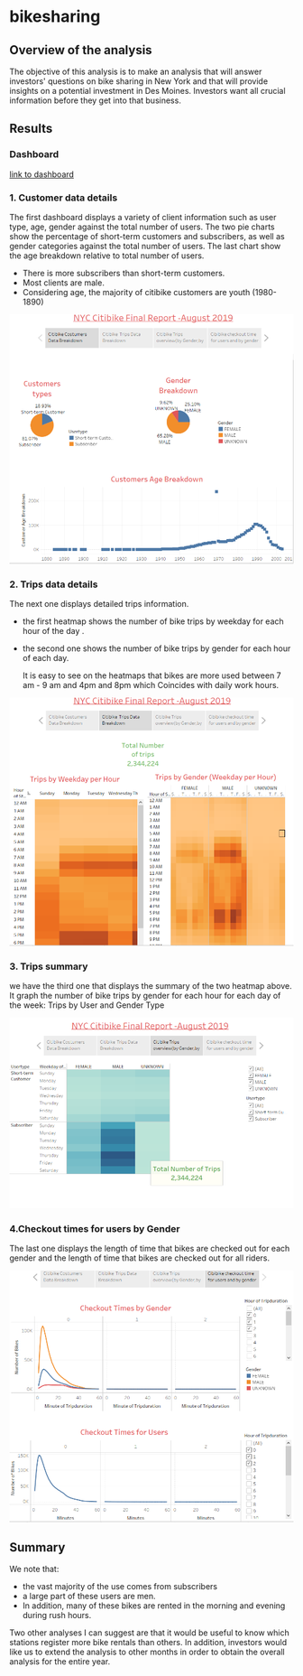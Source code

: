 # bikesharing
## Overview of the analysis
 The objective of this analysis is to make an analysis that will answer investors' questions on bike sharing in New York 
 and that will provide insights on a potential investment in Des Moines. Investors want all crucial information 
 before they get into that business.
 
## Results

### Dashboard
[link to dashboard](https://public.tableau.com/app/profile/sandrine.muhimpundu/viz/Book2_16326230920670/NYCCitibikeFinalReport-August2019?publish=yes)


### 1. Customer data details

The first dashboard displays a variety of client information such as user type, age, gender against the total number of users.
The two pie charts show the percentage of short-term customers and subscribers, as well as gender categories against the 
total number of users. 
The last chart show the age breakdown relative to total number of users.
- There is more subscribers than short-term customers.
- Most clients are male.
- Considering age, the majority of citibike customers are youth (1980-1890)


![customers details](https://github.com/muhisan/bikesharing/blob/main/Resources/customers%20details.png)

### 2. Trips data details

  The next one displays detailed trips information.
- the first heatmap shows the number of bike trips by weekday for each hour of the day .
- the second one shows the number of bike trips by gender for each hour of each day.

  It is easy to see on the heatmaps that bikes are more used between 7 am - 9 am and 4pm and 8pm
  which Coincides with daily work hours. 


![customers details](https://github.com/muhisan/bikesharing/blob/main/Resources/trips%20details.png)


### 3. Trips summary

we have the third one that displays the summary of the two heatmap above.
It graph the number of bike trips by gender for each hour for each day of the week:
Trips by User and Gender Type

![customers details](https://github.com/muhisan/bikesharing/blob/main/Resources/trips%20summary.png)

### 4.Checkout times for users by Gender

The last one displays the length of time that bikes are checked out for each gender and 
the length of time that bikes are checked out for all riders.

![customers details](https://github.com/muhisan/bikesharing/blob/main/Resources/checkout%20time%20details.png)

  
## Summary

We note that:
- the vast majority of the use comes from subscribers 
- a large part of these users are men.
- In addition, many of these bikes are rented in the morning and evening during rush hours.

Two other analyses I can suggest are that it would be useful to know which stations register more bike rentals than others. 
In addition, investors would like us to extend the analysis to other months in order to obtain the overall analysis for the entire year.


